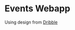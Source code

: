 # Events Webapp

Using design from [Dribble](https://dribbble.com/shots/22595958-Getjob-Job-Finder-Platform)

